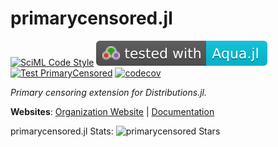 # primarycensored.jl

[![SciML Code Style](https://img.shields.io/static/v1?label=code%20style&message=SciML&color=9558b2&labelColor=389826)](https://github.com/SciML/SciMLStyle)
![Aqua QA](https://raw.githubusercontent.com/JuliaTesting/Aqua.jl/master/badge.svg)
[![Test PrimaryCensored](https://github.com/epinowcast/PrimaryCensored.jl/actions/workflows/test-primarycensored.yaml/badge.svg)](https://github.com/epinowcast/primarycensored.jl/actions/workflows/test-primarycensored.yaml)
[![codecov](https://codecov.io/gh/epinowcast/primarycensored.jl/graph/badge.svg?token=IX4GIA8F0H)](https://codecov.io/gh/epinowcast/primarycensored.jl)

*Primary censoring extension for Distributions.jl.*

**Websites**: [Organization Website](https://www.epinowcast.org/) | [Documentation](https://www.primarycensored.epinowcast.org/)

primarycensored.jl Stats: ![primarycensored Stars](https://img.shields.io/github/stars/epinowcast/primarycensored.jl?style=social)

